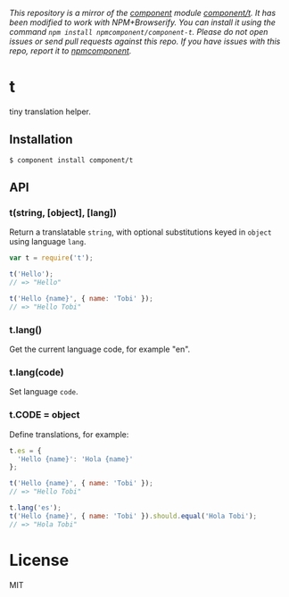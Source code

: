 *This repository is a mirror of the [component](http://component.io) module [component/t](http://github.com/component/t). It has been modified to work with NPM+Browserify. You can install it using the command `npm install npmcomponent/component-t`. Please do not open issues or send pull requests against this repo. If you have issues with this repo, report it to [npmcomponent](https://github.com/airportyh/npmcomponent).*

# t

  tiny translation helper.

## Installation

    $ component install component/t

## API

### t(string, [object], [lang])

  Return a translatable `string`, with optional
  substitutions keyed in `object` using language `lang`.

```js
var t = require('t');

t('Hello');
// => "Hello"

t('Hello {name}', { name: 'Tobi' });
// => "Hello Tobi"
```

### t.lang()

  Get the current language code, for example "en".

### t.lang(code)

  Set language `code`.

### t.CODE = object

  Define translations, for example:

```js
t.es = {
  'Hello {name}': 'Hola {name}'
};

t('Hello {name}', { name: 'Tobi' });
// => "Hello Tobi"

t.lang('es');
t('Hello {name}', { name: 'Tobi' }).should.equal('Hola Tobi');
// => "Hola Tobi"
```

# License

  MIT

